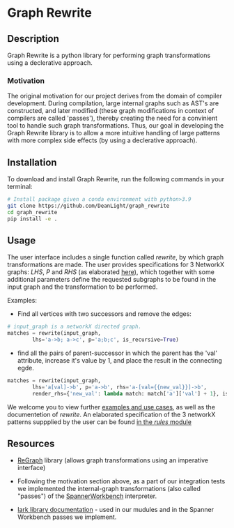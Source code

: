 # Graph Rewrite

## Description
Graph Rewrite is a python library for performing graph transformations using a declerative approach. 

### Motivation
The original motivation for our project derives from the domain of compiler development. During compilation, large internal graphs such as AST's are constructed, and later modified (these graph modifications in context of compilers are called 'passes'), thereby creating the need for a convinient tool to handle such graph transformations. 
Thus, our goal in developing the Graph Rewrite library is to allow a more intuitive handling of large patterns with more complex side effects (by using a declerative approach). 

## Installation
To download and install Graph Rewrite, run the following commands in your terminal:
```bash
# Install package given a conda environment with python>3.9
git clone https://github.com/DeanLight/graph_rewrite
cd graph_rewrite
pip install -e .

```
## Usage
The user interface includes a single function called _rewrite_, by which graph transformations are made.
The user provides specifications for 3 NetworkX graphs: *LHS*, *P* and *RHS* (as elaborated [here](https://github.com/DeanLight/graph_rewrite/blob/a72e6e37a13c1ab8dbc72c7d9169a13e78dcd31f/nbs/05_rules.ipynb#L27)), which together with some additional parameters define the requested subgraphs to be found in the input graph and the transformation to be performed.

Examples:
- Find all vertices with two successors and remove the edges:
```python
# input_graph is a networkX directed graph.
matches = rewrite(input_graph,
        lhs='a->b; a->c', p='a;b;c', is_recursive=True)
```

- find all the pairs of parent-successor in which the parent has the 'val' attribute, increase it's value by 1, and place the result in the connecting egde. 
```python
matches = rewrite(input_graph,
        lhs='a[val]->b', p='a->b', rhs='a-[val={{new_val}}]->b', 
        render_rhs={'new_val': lambda match: match['a']['val'] + 1}, is_recursive=False)
```

We welcome you to view further [examples and use cases](https://github.com/DeanLight/graph_rewrite/blob/b637c480dfa1e8d9710ab4bcdf884d1b3e023d01/nbs/06_transform.ipynb#L850), as well as the documentetion of _rewrite_.
An elaborated specification of the 3 networkX patterns suppplied by the user can be found [in the _rules_ module](https://github.com/DeanLight/graph_rewrite/blob/a72e6e37a13c1ab8dbc72c7d9169a13e78dcd31f/nbs/05_rules.ipynb#L596)
## Resources
- [ReGraph](https://github.com/Kappa-Dev/ReGraph) library (allows graph transformations using an imperative interface)

- Following the motivation section above, as a part of our integration tests we implemented the internal-graph transformations (also called "passes") of the [SpannerWorkbench](https://github.com/DeanLight/spanner_workbench) interpreter.

- [lark library documentation](https://lark-parser.readthedocs.io/en/latest/json_tutorial.html) - used in our mudules and in the Spanner Workbench passes we implement.
